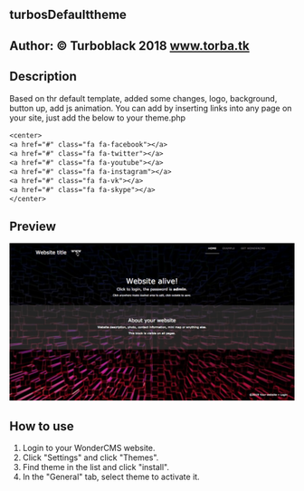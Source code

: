 ## turbosDefaulttheme

## Author: © Turboblack 2018 www.torba.tk

## Description
Based on thr default template, added some changes, logo, background, button up, add js animation.
You can add by inserting links into any page on your site, just add the below to your theme.php
```
<center>
<a href="#" class="fa fa-facebook"></a>
<a href="#" class="fa fa-twitter"></a>
<a href="#" class="fa fa-youtube"></a>
<a href="#" class="fa fa-instagram"></a>
<a href="#" class="fa fa-vk"></a>
<a href="#" class="fa fa-skype"></a>
</center>
```

## Preview
![Theme preview](/preview.jpg)

## How to use
1. Login to your WonderCMS website.
2. Click "Settings" and click "Themes".
3. Find theme in the list and click "install".
4. In the "General" tab, select theme to activate it.
